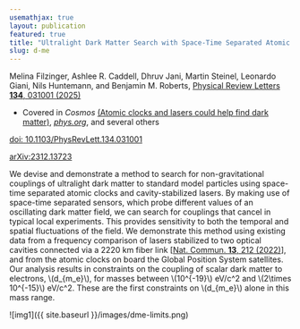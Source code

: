 ```yaml
---
usemathjax: true
layout: publication
featured: true
title: "Ultralight Dark Matter Search with Space-Time Separated Atomic Clocks and Cavities"
slug: d-me
---
```


Melina Filzinger, Ashlee R. Caddell, Dhruv Jani, Martin Steinel, Leonardo Giani, Nils Huntemann, and Benjamin M. Roberts, [Physical Review Letters **134**, 031001 (2025)](https://journals.aps.org/prl/abstract/10.1103/PhysRevLett.134.031001)

* Covered in _Cosmos_ [(Atomic clocks and lasers could help find dark matter)](https://cosmosmagazine.com/space/astrophysics/new-search-dark-matter/),  [_phys.org_](https://phys.org/news/2025-01-technique-dark-atomic-clocks-lasers.html), and several others

[doi: 10.1103/PhysRevLett.134.031001](https://journals.aps.org/prl/abstract/10.1103/PhysRevLett.134.031001)

[arXiv:2312.13723](https://arxiv.org/abs/2312.13723)

We devise and demonstrate a method to search for non-gravitational couplings of ultralight dark matter to standard model particles using space-time separated atomic clocks and cavity-stabilized lasers. By making use of space-time separated sensors, which probe different values of an oscillating dark matter field, we can search for couplings that cancel in typical local experiments. This provides sensitivity to both the temporal and spatial fluctuations of the field. We demonstrate this method using existing data from a frequency comparison of lasers stabilized to two optical cavities connected via a 2220 km fiber link [[Nat. Commun. **13**, 212 (2022)](https://www.nature.com/articles/s41467-021-27884-3)], and from the atomic clocks on board the Global Position System satellites. Our analysis results in constraints on the coupling of scalar dark matter to electrons, \\(d_{m_e}\\), for masses between \\(10^{-19}\\) eV/c^2 and \\(2\times 10^{-15}\\) eV/c^2. These are the first constraints on \\(d_{m_e}\\) alone in this mass range.

![img1]({{ site.baseurl }}/images/dme-limits.png)
